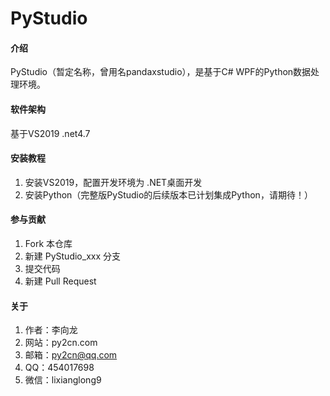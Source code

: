 # PyStudio

#### 介绍
PyStudio（暂定名称，曾用名pandaxstudio），是基于C# WPF的Python数据处理环境。

#### 软件架构
基于VS2019 .net4.7


#### 安装教程

1. 安装VS2019，配置开发环境为 .NET桌面开发
2. 安装Python（完整版PyStudio的后续版本已计划集成Python，请期待！）



#### 参与贡献

1. Fork 本仓库
2. 新建 PyStudio_xxx 分支
3. 提交代码
4. 新建 Pull Request


#### 关于

1. 作者：李向龙
2. 网站：py2cn.com
3. 邮箱：py2cn@qq.com
4. QQ：454017698
5. 微信：lixianglong9